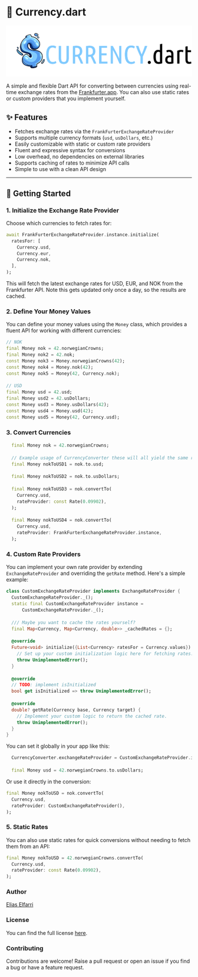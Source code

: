 # 💱 Currency.dart

![logo_horizontal.png](pic/logo_horizontal.png)

A simple and flexible Dart API for converting between currencies using real-time exchange rates from the [Frankfurter.app](https://www.frankfurter.app/). You can also use static rates or custom providers that you implement yourself.

## ✨ Features

- Fetches exchange rates via the `FrankFurterExchangeRateProvider`
- Supports multiple currency formats (`usd`, `usDollars`, etc.)
- Easily customizable with static or custom rate providers
- Fluent and expressive syntax for conversions
- Low overhead, no dependencies on external libraries
- Supports caching of rates to minimize API calls
- Simple to use with a clean API design

---

## 🚀 Getting Started

### 1. Initialize the Exchange Rate Provider

Choose which currencies to fetch rates for:

```dart
await FrankFurterExchangeRateProvider.instance.initialize(
  ratesFor: [
    Currency.usd,
    Currency.eur,
    Currency.nok,
  ],
);
```

This will fetch the latest exchange rates for USD, EUR, and NOK from the Frankfurter API. Note this gets updated only once a day, so the results are cached.

### 2. Define Your Money Values

You can define your money values using the `Money` class, which provides a fluent API for working with different currencies:

```dart
// NOK
final Money nok = 42.norwegianCrowns;
final Money nok2 = 42.nok;
const Money nok3 = Money.norwegianCrowns(42);
const Money nok4 = Money.nok(42);
const Money nok5 = Money(42, Currency.nok);

// USD
final Money usd = 42.usd;
final Money usd2 = 42.usDollars;
const Money usd3 = Money.usDollars(42);
const Money usd4 = Money.usd(42);
const Money usd5 = Money(42, Currency.usd);
```

### 3. Convert Currencies

```dart
  final Money nok = 42.norwegianCrowns;

  // Example usage of CurrencyConverter these will all yield the same result
  final Money nokToUSD1 = nok.to.usd;

  final Money nokToUSD2 = nok.to.usDollars;

  final Money nokToUSD3 = nok.convertTo(
    Currency.usd,
    rateProvider: const Rate(0.09902),
  );

  final Money nokToUSD4 = nok.convertTo(
    Currency.usd,
    rateProvider: FrankFurterExchangeRateProvider.instance,
  );
```

### 4. Custom Rate Providers

You can implement your own rate provider by extending `ExchangeRateProvider` and overriding the `getRate` method. Here's a simple example:

```dart
class CustomExchangeRateProvider implements ExchangeRateProvider {
  CustomExchangeRateProvider._();
  static final CustomExchangeRateProvider instance =
      CustomExchangeRateProvider._();

  /// Maybe you want to cache the rates yourself?
  final Map<Currency, Map<Currency, double>> _cachedRates = {};

  @override
  Future<void> initialize({List<Currency> ratesFor = Currency.values}) {
    // Set up your custom initialization logic here for fetching rates.
    throw UnimplementedError();
  }

  @override
  // TODO: implement isInitialized
  bool get isInitialized => throw UnimplementedError();

  @override
  double? getRate(Currency base, Currency target) {
    // Implement your custom logic to return the cached rate.
    throw UnimplementedError();
  }
}
```

You can set it globally in your app like this:

```dart
  CurrencyConverter.exchangeRateProvider = CustomExchangeRateProvider.instance;

  final Money usd = 42.norwegianCrowns.to.usDollars;
```

Or use it directly in the conversion:

```dart
final Money nokToUSD = nok.convertTo(
  Currency.usd,
  rateProvider: CustomExchangeRateProvider(),
);
```

### 5. Static Rates

You can also use static rates for quick conversions without needing to fetch them from an API:

```dart
final Money nokToUSD = 42.norwegianCrowns.convertTo(
  Currency.usd,
  rateProvider: const Rate(0.09902),
);
```

### Author

[Elias Elfarri](https://github.com/Moelfarri)

### License

You can find the full license [here](LICENSE.md).

### Contributing

Contributions are welcome! Raise a pull request or open an issue if you find a bug or have a feature request.
